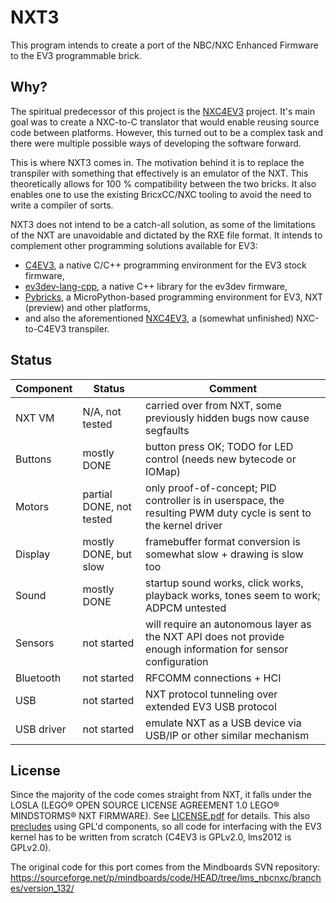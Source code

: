NXT3
====

This program intends to create a port of the NBC/NXC Enhanced Firmware to the EV3 programmable brick.

Why?
----

The spiritual predecessor of this project is the [NXC4EV3](https://gitlab.com/nxc4ev3) project.
It's main goal was to create a NXC-to-C translator that would enable reusing source code between platforms.
However, this turned out to be a complex task and there were multiple possible ways of developing the software forward.

This is where NXT3 comes in. The motivation behind it is to replace the transpiler with something that effectively is an emulator of the NXT.
This theoretically allows for 100 % compatibility between the two bricks.
It also enables one to use the existing BricxCC/NXC tooling to avoid the need to write a compiler of sorts.

NXT3 does not intend to be a catch-all solution, as some of the limitations of the NXT are unavoidable and dictated by the RXE file format.
It intends to complement other programming solutions available for EV3:
 * [C4EV3](http://c4ev3.github.io/), a native C/C++ programming environment for the EV3 stock firmware,
 * [ev3dev-lang-cpp](https://github.com/ddemidov/ev3dev-lang-cpp), a native C++ library for the ev3dev firmware,
 * [Pybricks](https://pybricks.com/), a MicroPython-based programming environment for EV3, NXT (preview) and other platforms,
 * and also the aforementioned [NXC4EV3](https://gitlab.com/nxc4ev3), a (somewhat unfinished) NXC-to-C4EV3 transpiler.

Status
------

| Component  | Status                    | Comment |
| ---------- | ------------------------- | ------- |
| NXT VM     | N/A, not tested           | carried over from NXT, some previously hidden bugs now cause segfaults |
| Buttons    | mostly DONE               | button press OK; TODO for LED control (needs new bytecode or IOMap) |
| Motors     | partial DONE, not tested  | only proof-of-concept; PID controller is in userspace, the resulting PWM duty cycle is sent to the kernel driver |
| Display    | mostly DONE, but slow     | framebuffer format conversion is somewhat slow + drawing is slow too |
| Sound      | mostly DONE               | startup sound works, click works, playback works, tones seem to work; ADPCM untested |
| Sensors    | not started               | will require an autonomous layer as the NXT API does not provide enough information for sensor configuration |
| Bluetooth  | not started               | RFCOMM connections + HCI |
| USB        | not started               | NXT protocol tunneling over extended EV3 USB protocol |
| USB driver | not started               | emulate NXT as a USB device via USB/IP or other similar mechanism |

License
-------

Since the majority of the code comes straight from NXT, it falls under the LOSLA (LEGO® OPEN SOURCE LICENSE AGREEMENT 1.0 LEGO® MINDSTORMS® NXT FIRMWARE).
See [LICENSE.pdf](LICENSE.pdf) for details. This also [precludes](https://fedoraproject.org/wiki/Licensing/LOSLA) using GPL'd components, so all code for interfacing
with the EV3 kernel has to be written from scratch (C4EV3 is GPLv2.0, lms2012 is GPLv2.0).

The original code for this port comes from the Mindboards SVN repository: https://sourceforge.net/p/mindboards/code/HEAD/tree/lms_nbcnxc/branches/version_132/
